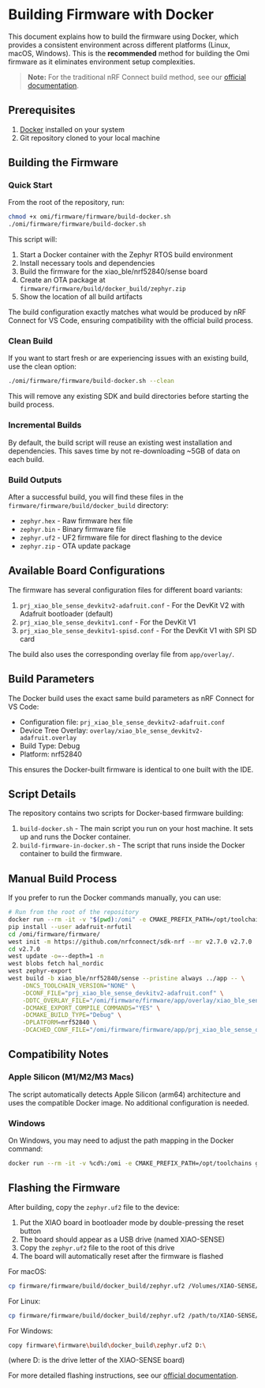 # Building Firmware with Docker

This document explains how to build the firmware using Docker, which provides a consistent environment across different platforms (Linux, macOS, Windows). This is the **recommended** method for building the Omi firmware as it eliminates environment setup complexities.

> **Note:** For the traditional nRF Connect build method, see our [official documentation](https://docs.omi.me/docs/developer/Compile_firmware).

## Prerequisites

1. [Docker](https://www.docker.com/products/docker-desktop/) installed on your system
2. Git repository cloned to your local machine

## Building the Firmware

### Quick Start

From the root of the repository, run:

```bash
chmod +x omi/firmware/firmware/build-docker.sh
./omi/firmware/firmware/build-docker.sh
```

This script will:
1. Start a Docker container with the Zephyr RTOS build environment
2. Install necessary tools and dependencies
3. Build the firmware for the xiao_ble/nrf52840/sense board
4. Create an OTA package at `firmware/firmware/build/docker_build/zephyr.zip`
5. Show the location of all build artifacts

The build configuration exactly matches what would be produced by nRF Connect for VS Code, ensuring compatibility with the official build process.

### Clean Build

If you want to start fresh or are experiencing issues with an existing build, use the clean option:

```bash
./omi/firmware/firmware/build-docker.sh --clean
```

This will remove any existing SDK and build directories before starting the build process.

### Incremental Builds

By default, the build script will reuse an existing west installation and dependencies. This saves time by not re-downloading ~5GB of data on each build.

### Build Outputs

After a successful build, you will find these files in the `firmware/firmware/build/docker_build` directory:

- `zephyr.hex` - Raw firmware hex file
- `zephyr.bin` - Binary firmware file
- `zephyr.uf2` - UF2 firmware file for direct flashing to the device
- `zephyr.zip` - OTA update package

## Available Board Configurations

The firmware has several configuration files for different board variants:

1. `prj_xiao_ble_sense_devkitv2-adafruit.conf` - For the DevKit V2 with Adafruit bootloader (default)
2. `prj_xiao_ble_sense_devkitv1.conf` - For the DevKit V1
3. `prj_xiao_ble_sense_devkitv1-spisd.conf` - For the DevKit V1 with SPI SD card

The build also uses the corresponding overlay file from `app/overlay/`.

## Build Parameters

The Docker build uses the exact same build parameters as nRF Connect for VS Code:
- Configuration file: `prj_xiao_ble_sense_devkitv2-adafruit.conf`
- Device Tree Overlay: `overlay/xiao_ble_sense_devkitv2-adafruit.overlay`
- Build Type: Debug
- Platform: nrf52840

This ensures the Docker-built firmware is identical to one built with the IDE.

## Script Details

The repository contains two scripts for Docker-based firmware building:

1. `build-docker.sh` - The main script you run on your host machine. It sets up and runs the Docker container.
2. `build-firmware-in-docker.sh` - The script that runs inside the Docker container to build the firmware.

## Manual Build Process

If you prefer to run the Docker commands manually, you can use:

```bash
# Run from the root of the repository
docker run --rm -it -v "$(pwd):/omi" -e CMAKE_PREFIX_PATH=/opt/toolchains -e PATH="/root/.local/bin:$PATH" ghcr.io/zephyrproject-rtos/ci bash
pip install --user adafruit-nrfutil
cd /omi/firmware/firmware/
west init -m https://github.com/nrfconnect/sdk-nrf --mr v2.7.0 v2.7.0
cd v2.7.0
west update -o=--depth=1 -n
west blobs fetch hal_nordic
west zephyr-export
west build -b xiao_ble/nrf52840/sense --pristine always ../app -- \
    -DNCS_TOOLCHAIN_VERSION="NONE" \
    -DCONF_FILE="prj_xiao_ble_sense_devkitv2-adafruit.conf" \
    -DDTC_OVERLAY_FILE="/omi/firmware/firmware/app/overlay/xiao_ble_sense_devkitv2-adafruit.overlay" \
    -DCMAKE_EXPORT_COMPILE_COMMANDS="YES" \
    -DCMAKE_BUILD_TYPE="Debug" \
    -DPLATFORM=nrf52840 \
    -DCACHED_CONF_FILE="/omi/firmware/firmware/app/prj_xiao_ble_sense_devkitv2-adafruit.conf"
```

## Compatibility Notes

### Apple Silicon (M1/M2/M3 Macs)

The script automatically detects Apple Silicon (arm64) architecture and uses the compatible Docker image. No additional configuration is needed.

### Windows

On Windows, you may need to adjust the path mapping in the Docker command:

```bash
docker run --rm -it -v %cd%:/omi -e CMAKE_PREFIX_PATH=/opt/toolchains ghcr.io/zephyrproject-rtos/ci bash
```

## Flashing the Firmware

After building, copy the `zephyr.uf2` file to the device:

1. Put the XIAO board in bootloader mode by double-pressing the reset button
2. The board should appear as a USB drive (named XIAO-SENSE)
3. Copy the `zephyr.uf2` file to the root of this drive
4. The board will automatically reset after the firmware is flashed

For macOS:
```bash
cp firmware/firmware/build/docker_build/zephyr.uf2 /Volumes/XIAO-SENSE/
```

For Linux:
```bash
cp firmware/firmware/build/docker_build/zephyr.uf2 /path/to/XIAO-SENSE/
```

For Windows:
```bash
copy firmware\firmware\build\docker_build\zephyr.uf2 D:\
```
(where D: is the drive letter of the XIAO-SENSE board)

For more detailed flashing instructions, see our [official documentation](https://docs.omi.me/docs/get_started/Flash_device).
